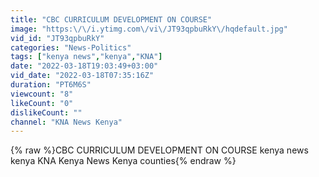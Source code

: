 ```yaml
---
title: "CBC CURRICULUM DEVELOPMENT ON COURSE"
image: "https:\/\/i.ytimg.com\/vi\/JT93qpbuRkY\/hqdefault.jpg"
vid_id: "JT93qpbuRkY"
categories: "News-Politics"
tags: ["kenya news","kenya","KNA"]
date: "2022-03-18T19:03:49+03:00"
vid_date: "2022-03-18T07:35:16Z"
duration: "PT6M6S"
viewcount: "8"
likeCount: "0"
dislikeCount: ""
channel: "KNA News Kenya"
---
```

{% raw %}CBC CURRICULUM DEVELOPMENT ON COURSE kenya news kenya KNA Kenya News Kenya counties{% endraw %}
